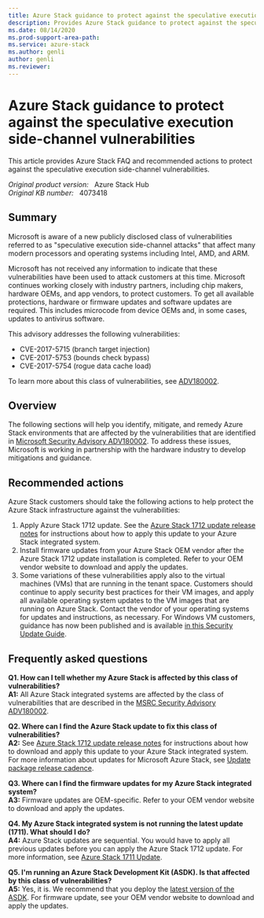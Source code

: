 ```yaml
---
title: Azure Stack guidance to protect against the speculative execution side-channel vulnerabilities
description: Provides Azure Stack guidance to protect against the speculative execution side-channel vulnerabilities.
ms.date: 08/14/2020
ms.prod-support-area-path: 
ms.service: azure-stack
ms.author: genli
author: genli
ms.reviewer: 
---
```

# Azure Stack guidance to protect against the speculative execution side-channel vulnerabilities

This article provides Azure Stack FAQ and recommended actions to protect against the speculative execution side-channel vulnerabilities.

_Original product version:_ &nbsp; Azure Stack Hub  
_Original KB number:_ &nbsp; 4073418

## Summary

Microsoft is aware of a new publicly disclosed class of vulnerabilities referred to as "speculative execution side-channel attacks" that affect many modern processors and operating systems including Intel, AMD, and ARM.

Microsoft has not received any information to indicate that these vulnerabilities have been used to attack customers at this time. Microsoft continues working closely with industry partners, including chip makers, hardware OEMs, and app vendors, to protect customers. To get all available protections, hardware or firmware updates and software updates are required. This includes microcode from device OEMs and, in some cases, updates to antivirus software. 

This advisory addresses the following vulnerabilities: 

- CVE-2017-5715 (branch target injection) 
- CVE-2017-5753 (bounds check bypass) 
- CVE-2017-5754 (rogue data cache load) 

To learn more about this class of vulnerabilities, see [ADV180002](https://portal.msrc.microsoft.com/en-US/security-guidance/advisory/ADV180002). 

## Overview

The following sections will help you identify, mitigate, and remedy Azure Stack environments that are affected by the vulnerabilities that are identified in [Microsoft Security Advisory ADV180002](https://portal.msrc.microsoft.com/en-US/security-guidance/advisory/ADV180002). 
 To address these issues, Microsoft is working in partnership with the hardware industry to develop mitigations and guidance. 

## Recommended actions

Azure Stack customers should take the following actions to help protect the Azure Stack infrastructure against the vulnerabilities:

1. Apply Azure Stack 1712 update. See the [Azure Stack 1712 update release notes](https://docs.microsoft.com/azure/azure-stack/azure-stack-update-1712) for instructions about how to apply this update to your Azure Stack integrated system.  
2. Install firmware updates from your Azure Stack OEM vendor after the Azure Stack 1712 update installation is completed. Refer to your OEM vendor website to download and apply the updates.  
3. Some variations of these vulnerabilities apply also to the virtual machines (VMs) that are running in the tenant space. Customers should continue to apply security best practices for their VM images, and apply all available operating system updates to the VM images that are running on Azure Stack. Contact the vendor of your operating systems for updates and instructions, as necessary. For Windows VM customers, guidance has now been published and is available [in this Security Update Guide](https://portal.msrc.microsoft.com/en-US/security-guidance/advisory/ADV180002). 

## Frequently asked questions

**Q1. How can I tell whether my Azure Stack is affected by this class of vulnerabilities?**  
**A1:** All Azure Stack integrated systems are affected by the class of vulnerabilities that are described in the [MSRC Security Advisory ADV180002](https://portal.msrc.microsoft.com/en-US/security-guidance/advisory/ADV180002).

**Q2. Where can I find the Azure Stack update to fix this class of vulnerabilities?**   
**A2:** See [Azure Stack 1712 update release notes](https://docs.microsoft.com/azure/azure-stack/azure-stack-update-1712) for instructions about how to download and apply this update to your Azure Stack integrated system. For more information about updates for Microsoft Azure Stack, see [Update package release cadence](https://docs.microsoft.com/azure-stack/operator/azure-stack-servicing-policy?view=azs-2005&preserve-view=true#update-package-release-cadence).

**Q3. Where can I find the firmware updates for my Azure Stack integrated system?**   
**A3:** Firmware updates are OEM-specific. Refer to your OEM vendor website to download and apply the updates.

**Q4. My Azure Stack integrated system is not running the latest update (1711). What should I do?**   
**A4:** Azure Stack updates are sequential. You would have to apply all previous updates before you can apply the Azure Stack 1712 update. For more information, see [Azure Stack 1711 Update](https://docs.microsoft.com/azure/azure-stack/azure-stack-update-1711).

**Q5. I'm running an Azure Stack Development Kit (ASDK). Is that affected by this class of vulnerabilities?**    
**A5:** Yes, it is. We recommend that you deploy the [latest version of the ASDK](https://azure.microsoft.com/overview/azure-stack/development-kit/). For firmware update, see your OEM vendor website to download and apply the updates.
